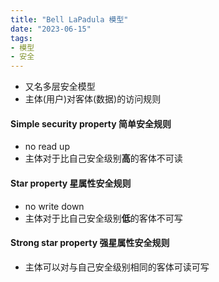 ```yaml
---
title: "Bell LaPadula 模型"
date: "2023-06-15"
tags:
- 模型
- 安全
---
```


- 又名多层安全模型
- 主体(用户)对客体(数据)的访问规则

#### Simple security property 简单安全规则
- no read up
- 主体对于比自己安全级别**高**的客体不可读

#### Star property 星属性安全规则
- no write down
- 主体对于比自己安全级别**低**的客体不可写

#### Strong star property 强星属性安全规则
- 主体可以对与自己安全级别相同的客体可读可写